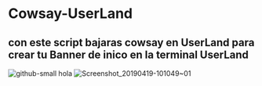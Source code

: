 # Cowsay-UserLand
## con este script bajaras cowsay en UserLand para crear tu Banner de inico en la terminal UserLand

![github-small](https://www.dropbox.com/s/8iy5231p5aj1wxp/Screenshot_UserLAnd_20190420-021228.png)
hola
![Screenshot_20190419-101049~01](https://www.dropbox.com/s/8iy5231p5aj1wxp/Screenshot_UserLAnd_20190420-021228.png)
